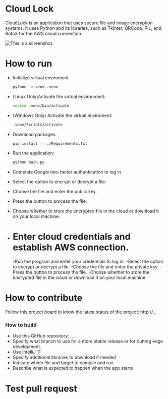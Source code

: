 # Cloud Lock

CloudLock is an application that uses secure file and image encryption systems. It uses Python and its libraries, such as TkInter, QRCode, PIL, and Boto3 for the AWS cloud connection.

![This is a screenshot.](images.png)

# How to run

- Initialize virtual enviroment

  ```bash
  python -m venv .venv
  ```

- (Linux Only)Activate the virtual environment:
  ```bash
  source .venv/bin/activate
  ```
- (Windows Only) Activate the virtual enviroment:
  ```bash
  .venv/Scripts/activate
  ```
- Download packages:
  ```bash
  pip install -r ./Requirements.txt
  ```
- Run the application:
  ```bash
  python main.py
  ```
- Complete Google two-factor authentication to log in.
- Select the option to encrypt or decrypt a file.
- Choose the file and enter the public key.
- Press the button to process the file.
- Choose whether to store the encrypted file in the cloud or download it on your local machine.
- # Enter cloud credentials and establish AWS connection.


  -Run the program and enter your credentials to log in.
  -Select the option to encrypt or decrypt a file.
  -Choose the file and enter the private key.
  -Press the button to process the file.
  -Choose whether to store the encrypted file in the cloud or download it on your local machine.
  

# How to contribute

Follow this project board to know the latest status of the project: [http://...]([http://...])

### How to build

- Use this GitHub repository: ...
- Specify what branch to use for a more stable release or for cutting edge development.
- Use IntelliJ 11
- Specify additional libraries to download if needed
- Indicate which file and target to compile and run
- Describe what is expected to happen when the app starts

# Test pull request

